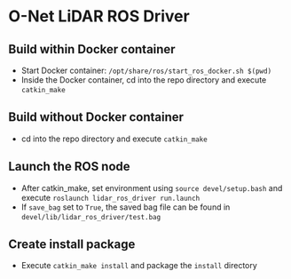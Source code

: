 # O-Net LiDAR ROS Driver

## Build within Docker container
* Start Docker container: `/opt/share/ros/start_ros_docker.sh $(pwd)`
* Inside the Docker container, cd into the repo directory and execute `catkin_make`

## Build without Docker container
* cd into the repo directory and execute `catkin_make`

## Launch the ROS node
* After catkin_make, set environment using `source devel/setup.bash` and execute `roslaunch lidar_ros_driver run.launch`
* If `save_bag` set to `True`, the saved bag file can be found in `devel/lib/lidar_ros_driver/test.bag`

## Create install package
* Execute `catkin_make install` and package the `install` directory
